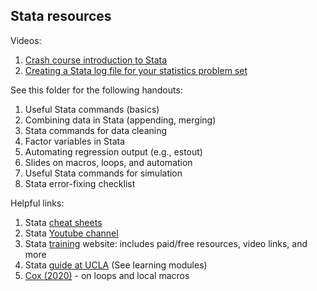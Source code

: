 ## Stata resources

Videos:
1. [Crash course introduction to Stata](https://www.youtube.com/watch?v=160nBMavcHE)
2. [Creating a Stata log file for your statistics problem set](https://www.youtube.com/watch?v=9mjXnZxmkXw)

See this folder for the following handouts:
1. Useful Stata commands (basics)
2. Combining data in Stata (appending, merging)
3. Stata commands for data cleaning
4. Factor variables in Stata
5. Automating regression output (e.g., estout)
6. Slides on macros, loops, and automation
7. Useful Stata commands for simulation
8. Stata error-fixing checklist

Helpful links:
1. Stata [cheat sheets](https://www.stata.com/bookstore/stata-cheat-sheets/)
2. Stata [Youtube channel](https://www.youtube.com/channel/UCVk4G4nEtBS4tLOyHqustDA)
3. Stata [training](https://www.stata.com/learn/) website: includes paid/free resources, video links, and more
4. Stata [guide at UCLA](https://stats.idre.ucla.edu/stata/) (See learning modules)
5. [Cox (2020)](https://journals.sagepub.com/doi/10.1177/1536867X20976340) - on loops and local macros
